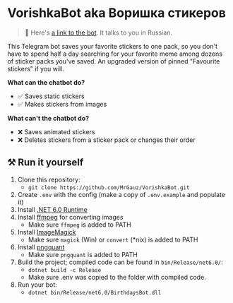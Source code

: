 # VorishkaBot aka Воришка стикеров

> 🤖 Here's [a link to the bot](https://t.me/VorishkaStickersBot). It talks to you in Russian.

This Telegram bot saves your favorite stickers to one pack, so you don't have to spend half a day searching for your favorite meme among dozens of sticker packs you've saved. An upgraded version of pinned "Favourite stickers" if you will.

**What can the chatbot do?**
- ✅ Saves static stickers
- ✅ Makes stickers from images

**What can't the chatbot do?**
- ❌ Saves animated stickers
- ❌ Deletes stickers from a sticker pack or changes their order

## ⚒️ Run it yourself
1. Clone this repository:
   - ``git clone https://github.com/MrGauz/VorishkaBot.git``
2. Create ``.env`` with the config (make a copy of ``.env.example`` and populate it)
3. Install [.NET 6.0 Runtime](https://dotnet.microsoft.com/en-us/download/dotnet/6.0)
4. Install [ffmpeg](https://www.ffmpeg.org/download.html) for converting images
    - Make sure ``ffmpeg`` is added to PATH
5. Install [ImageMagick](https://imagemagick.org/script/download.php)
    - Make sure ``magick`` (Win) or ``convert`` (*nix) is added to PATH
6. Install [pngquant](https://pngquant.org/)
    - Make sure ``pngquant`` is added to PATH
7. Build the project; compiled code can be found in ``bin/Release/net6.0/``:
   - ``dotnet build -c Release``
   - Make sure .env was copied to the folder with compiled code.
8. Run your bot:
   - ``dotnet bin/Release/net6.0/BirthdaysBot.dll``
